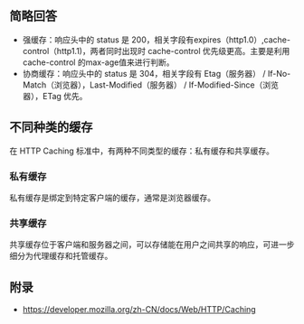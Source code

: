 ## 简略回答

- 强缓存：响应头中的 status 是 200，相关字段有expires（http1.0）,cache-control（http1.1)，两者同时出现时 cache-control 优先级更高。主要是利用 cache-control 的max-age值来进行判断。
- 协商缓存：响应头中的 status 是 304，相关字段有 Etag（服务器） / If-No-Match（浏览器），Last-Modified（服务器） / If-Modified-Since（浏览器），ETag 优先。

## 不同种类的缓存

在 HTTP Caching 标准中，有两种不同类型的缓存：私有缓存和共享缓存。

### 私有缓存

私有缓存是绑定到特定客户端的缓存，通常是浏览器缓存。

### 共享缓存

共享缓存位于客户端和服务器之间，可以存储能在用户之间共享的响应，可进一步细分为代理缓存和托管缓存。

####

## 附录

- https://developer.mozilla.org/zh-CN/docs/Web/HTTP/Caching
